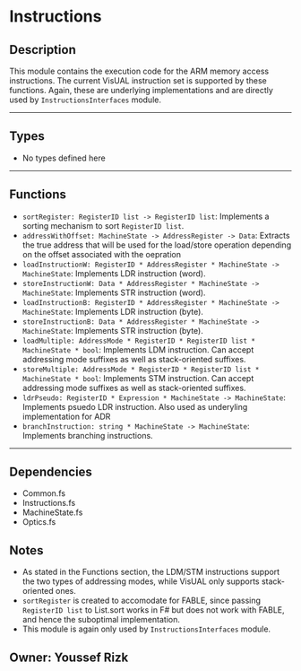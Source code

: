 # Instructions

## Description

This module contains the execution code for the ARM memory access instructions. The current VisUAL instruction set is supported by these functions. Again, these are underlying implementations and are directly used by `InstructionsInterfaces` module.

---
## Types
* No types defined here
---
## Functions

* `sortRegister: RegisterID list -> RegisterID list`: Implements a sorting mechanism to sort `RegisterID list`. 
* `addressWithOffset: MachineState -> AddressRegister -> Data`: Extracts the true address that will be used for the load/store operation depending on the offset associated with the oepration
* `loadInstructionW: RegisterID * AddressRegister * MachineState -> MachineState`: Implements LDR instruction (word).
* `storeInstructionW: Data * AddressRegister * MachineState -> MachineState`: Implements STR instruction (word).
* `loadInstructionB: RegisterID * AddressRegister * MachineState -> MachineState`: Implements LDR instruction (byte).
* `storeInstructionB: Data * AddressRegister * MachineState -> MachineState`: Implements STR instruction (byte).
* `loadMultiple: AddressMode * RegisterID * RegisterID list * MachineState * bool`: Implements LDM instruction. Can accept addressing mode suffixes as well as stack-oriented suffixes.
* `storeMultiple: AddressMode * RegisterID * RegisterID list * MachineState * bool`: Implements STM instruction. Can accept addressing mode suffixes as well as stack-oriented suffixes.
* `ldrPseudo: RegisterID * Expression * MachineState -> MachineState`: Implements psuedo LDR instruction. Also used as underyling implementation for ADR
* `branchInstruction: string * MachineState -> MachineState`: Implements branching instructions.

---
## Dependencies

* Common.fs
* Instructions.fs
* MachineState.fs
* Optics.fs

## Notes

* As stated in the Functions section, the LDM/STM instructions support the two types of addressing modes, while VisUAL only supports stack-oriented ones.
* `sortRegister` is created to accomodate for FABLE, since passing `RegisterID list` to List.sort works in F# but does not work with FABLE, and hence the suboptimal implementation.
* This module is again only used by `InstructionsInterfaces` module.

## Owner: Youssef Rizk
